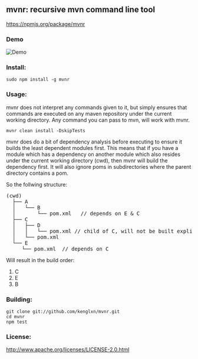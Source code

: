 ## mvnr: recursive mvn command line tool

https://npmjs.org/package/mvnr

### Demo

![Demo](https://github.com/kenglxn/mvnr/raw/master/demo.gif)

### Install:

    sudo npm install -g mvnr

### Usage:

mvnr does not interpret any commands given to it, but simply ensures that commands are executed on any maven repository under the current working directory.
Any command you can pass to mvn, will work with mvnr. 

    mvnr clean install -DskipTests

mvnr does do a bit of dependency analysis before executing to ensure it builds the least dependent modules first. This means that if you have a module which has a dependency on another module which also resides under the current working directory (cwd), then mvnr will build the dependency first. It will also ignore poms in subdirectories where the parent directory contains a pom.

So the follwing structure:

<pre>
(cwd)
  ├── A
  │   └── B
  │       └── pom.xml   // depends on E & C
  ├── C
  │   ├── D
  │   │   └── pom.xml // child of C, will not be built explicitly, but is assumed to be a child module
  │   └── pom.xml 
  └── E
     └── pom.xml  // depends on C
</pre>

Will result in the build order:

1. C
2. E
3. B


### Building:

    git clone git://github.com/kenglxn/mvnr.git
    cd mvnr
    npm test

### License:

http://www.apache.org/licenses/LICENSE-2.0.html
